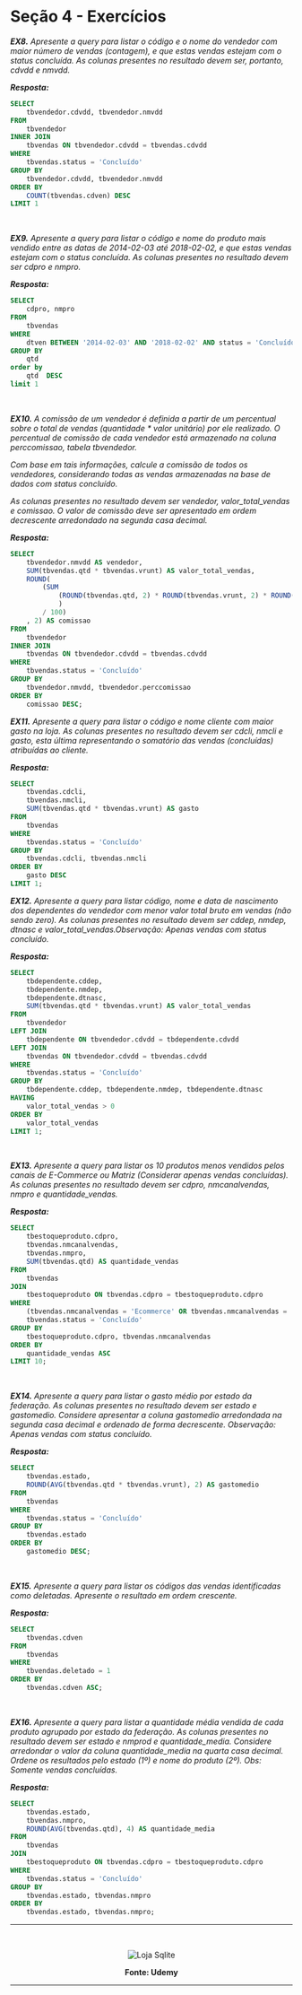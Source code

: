 # Seção 4 - Exercícios

_**EX8.**
Apresente a query para listar o código e o nome do vendedor com maior número de vendas (contagem), e que estas vendas estejam com o status concluída.  As colunas presentes no resultado devem ser, portanto, cdvdd e nmvdd._

**_Resposta:_**

```sql
SELECT
	tbvendedor.cdvdd, tbvendedor.nmvdd
FROM
	tbvendedor
INNER JOIN
	tbvendas ON tbvendedor.cdvdd = tbvendas.cdvdd
WHERE
	tbvendas.status = 'Concluído'
GROUP BY
	tbvendedor.cdvdd, tbvendedor.nmvdd
ORDER BY
	COUNT(tbvendas.cdven) DESC
LIMIT 1
```

&nbsp;

_**EX9.**
Apresente a query para listar o código e nome do produto mais vendido entre as datas de 2014-02-03 até 2018-02-02, e que estas vendas estejam com o status concluída. As colunas presentes no resultado devem ser cdpro e nmpro._

**_Resposta:_**

```sql
SELECT 
    cdpro, nmpro
FROM 
    tbvendas
WHERE 
    dtven BETWEEN '2014-02-03' AND '2018-02-02' AND status = 'Concluído'
GROUP BY 
    qtd
order by 
    qtd  DESC
limit 1
```

&nbsp;

_**EX10.**
A comissão de um vendedor é definida a partir de um percentual sobre o total de vendas (quantidade * valor unitário) por ele realizado. O percentual de comissão de cada vendedor está armazenado na coluna perccomissao, tabela tbvendedor._

_Com base em tais informações, calcule a comissão de todos os vendedores, considerando todas as vendas armazenadas na base de dados com status concluído._

_As colunas presentes no resultado devem ser vendedor, valor_total_vendas e comissao. O valor de comissão deve ser apresentado em ordem decrescente arredondado na segunda casa decimal._

**_Resposta:_**

```sql
SELECT
    tbvendedor.nmvdd AS vendedor,
    SUM(tbvendas.qtd * tbvendas.vrunt) AS valor_total_vendas,
    ROUND(
        (SUM
            (ROUND(tbvendas.qtd, 2) * ROUND(tbvendas.vrunt, 2) * ROUND(tbvendedor.perccomissao, 2)
            ) 
        / 100)
    , 2) AS comissao
FROM
    tbvendedor
INNER JOIN
    tbvendas ON tbvendedor.cdvdd = tbvendas.cdvdd
WHERE
    tbvendas.status = 'Concluído'
GROUP BY
    tbvendedor.nmvdd, tbvendedor.perccomissao
ORDER BY
    comissao DESC;
```

_**EX11.**
Apresente a query para listar o código e nome cliente com maior gasto na loja. As colunas presentes no resultado devem ser cdcli, nmcli e gasto, esta última representando o somatório das vendas (concluídas) atribuídas ao cliente._

**_Resposta:_**

```sql
SELECT
    tbvendas.cdcli,
    tbvendas.nmcli,
    SUM(tbvendas.qtd * tbvendas.vrunt) AS gasto
FROM
    tbvendas
WHERE
    tbvendas.status = 'Concluído'
GROUP BY
    tbvendas.cdcli, tbvendas.nmcli
ORDER BY
    gasto DESC
LIMIT 1;
```

_**EX12.**
Apresente a query para listar código, nome e data de nascimento dos dependentes do vendedor com menor valor total bruto em vendas (não sendo zero). As colunas presentes no resultado devem ser cddep, nmdep, dtnasc e valor_total_vendas.Observação: Apenas vendas com status concluído._

**_Resposta:_**

```sql
SELECT
    tbdependente.cddep,
    tbdependente.nmdep,
    tbdependente.dtnasc,
    SUM(tbvendas.qtd * tbvendas.vrunt) AS valor_total_vendas
FROM
    tbvendedor
LEFT JOIN
    tbdependente ON tbvendedor.cdvdd = tbdependente.cdvdd
LEFT JOIN
    tbvendas ON tbvendedor.cdvdd = tbvendas.cdvdd
WHERE
    tbvendas.status = 'Concluído'
GROUP BY
    tbdependente.cddep, tbdependente.nmdep, tbdependente.dtnasc
HAVING
    valor_total_vendas > 0
ORDER BY
    valor_total_vendas
LIMIT 1;
```

&nbsp;

_**EX13.**
Apresente a query para listar os 10 produtos menos vendidos pelos canais de E-Commerce ou Matriz (Considerar apenas vendas concluídas).  As colunas presentes no resultado devem ser cdpro, nmcanalvendas, nmpro e quantidade_vendas._

**_Resposta:_**

```sql
SELECT
    tbestoqueproduto.cdpro,
    tbvendas.nmcanalvendas,
    tbvendas.nmpro,
    SUM(tbvendas.qtd) AS quantidade_vendas
FROM
    tbvendas
JOIN
    tbestoqueproduto ON tbvendas.cdpro = tbestoqueproduto.cdpro
WHERE
    (tbvendas.nmcanalvendas = 'Ecommerce' OR tbvendas.nmcanalvendas = 'Matriz') AND
    tbvendas.status = 'Concluído'
GROUP BY
    tbestoqueproduto.cdpro, tbvendas.nmcanalvendas
ORDER BY
    quantidade_vendas ASC
LIMIT 10;
```

&nbsp;

_**EX14.**
Apresente a query para listar o gasto médio por estado da federação. As colunas presentes no resultado devem ser estado e gastomedio. Considere apresentar a coluna gastomedio arredondada na segunda casa decimal e ordenado de forma decrescente. Observação: Apenas vendas com status concluído._

**_Resposta:_**

```sql
SELECT
    tbvendas.estado,
    ROUND(AVG(tbvendas.qtd * tbvendas.vrunt), 2) AS gastomedio
FROM
    tbvendas
WHERE
    tbvendas.status = 'Concluído'
GROUP BY
    tbvendas.estado
ORDER BY
    gastomedio DESC;
```

&nbsp;

_**EX15.**
Apresente a query para listar os códigos das vendas identificadas como deletadas. Apresente o resultado em ordem crescente._

**_Resposta:_**

```sql
SELECT
    tbvendas.cdven
FROM
    tbvendas
WHERE
    tbvendas.deletado = 1
ORDER BY
    tbvendas.cdven ASC;
```

&nbsp;

_**EX16.**
Apresente a query para listar a quantidade média vendida de cada produto agrupado por estado da federação. As colunas presentes no resultado devem ser estado e nmprod e quantidade_media. Considere arredondar o valor da coluna quantidade_media na quarta casa decimal. Ordene os resultados pelo estado (1º) e nome do produto (2º). Obs: Somente vendas concluídas._

**_Resposta:_**

```sql
SELECT
    tbvendas.estado,
    tbvendas.nmpro,
    ROUND(AVG(tbvendas.qtd), 4) AS quantidade_media
FROM
    tbvendas
JOIN
    tbestoqueproduto ON tbvendas.cdpro = tbestoqueproduto.cdpro
WHERE
    tbvendas.status = 'Concluído'
GROUP BY
    tbvendas.estado, tbvendas.nmpro
ORDER BY
    tbvendas.estado, tbvendas.nmpro;
```

---

&nbsp;

<div align="center">

![Loja Sqlite](<../Images Sprint2/Caso de Estudo - Loja.png>)

**Fonte: Udemy**

---